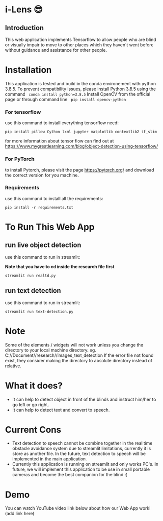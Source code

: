 # i-Lens :sunglasses:

## Introduction
This web application implements Tensorflow to allow people who are blind or visually impair to move to other places which they haven't went before without guidance and assistance for other people.

# Installation

This application is tested and build in the conda environement with python 3.8.5. To prevent compatibility issues, please install Python 3.8.5 using the command
``` conda install python=3.8.5```
Install OpenCV from the official page or through command line
``` pip install opencv-python```
### For tensorflow
use this command to install everything tensorflow need:
```
pip install pillow Cython lxml jupyter matplotlib contextlib2 tf_slim
```
for more information about tensor flow can find out at https://www.mygreatlearning.com/blog/object-detection-using-tensorflow/

### For PyTorch
to install Pytorch, please visit the page https://pytorch.org/ and download the correct version for you machine.


### Requirements
use this command to install all the requirements:
```
pip install -r requirements.txt
```
# To Run This Web App
## run live object detection
use this command to run in streamlit: 

**Note that you have to cd inside the research file first**
```
streamlit run realtd.py
```
## run text detection
use this command to run in streamlit:
```
streamlit run text-detection.py
```


# Note
Some of the elements / widgets will not work unless you change the directory to your local machine directory.
eg. C://Document//research//images_text_detection
If the error file not found exist, they consider making the directory to absolute directory instead of relative.

# What it does?
- It can help to detect object in front of the blinds and instruct him/her to go left or go right.
- It can help to detect text and convert to speech.

# Current Cons
- Text detection to speech cannot be combine together in the real time obstacle avoidance system due to streamlit limitations, currently it is store as another file. In the future, text detection to speech will be implemented in the main application. 
- Currently this application is running on streamlit and only works PC's. In future, we will implement this application to be use in small portable cameras and become the best companion for the blind :)

# Demo
You can watch YouTube video link below about how our Web App work! 
(add link here)
